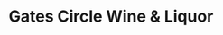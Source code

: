 ---
title: "Gates Circle Wine & Liquor"
url: /buffalo/gates-circle-wine-und-liquor/
shop: Spirituosen
---